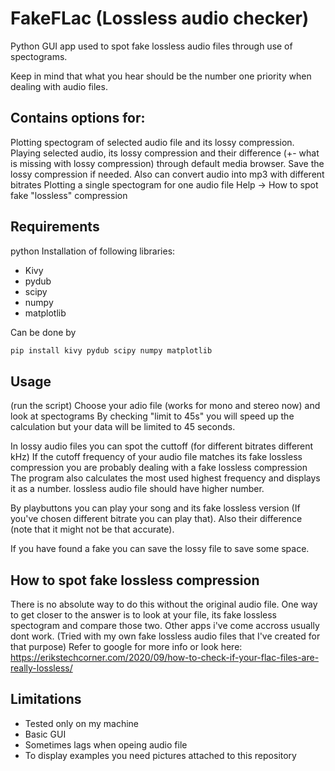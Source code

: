 # FakeFLac (Lossless audio checker)

Python GUI app used to spot fake lossless audio files through use of spectograms.

Keep in mind that what you hear should be the number one priority when dealing with audio files.

## Contains options for:

Plotting spectogram of selected audio file and its lossy compression.
Playing selected audio, its lossy compression and their difference (+- what is missing with lossy compression) through default media browser.
Save the lossy compression if needed. 
Also can convert audio into mp3 with different bitrates
Plotting a single spectogram for one audio file
Help -> How to spot fake "lossless" compression

## Requirements
python
Installation of following libraries:
- Kivy
- pydub
- scipy
- numpy
- matplotlib

Can be done by
```bash
pip install kivy pydub scipy numpy matplotlib
```

## Usage

(run the script)
Choose your adio file (works for mono and stereo now) and look at spectograms
By checking "limit to 45s" you will speed up the calculation but your data will be limited to 45 seconds.

In lossy audio files you can spot the cuttoff (for different bitrates different kHz)
If the cutoff frequency of your audio file matches its fake lossless compression you are probably dealing with a fake lossless compression
The program also calculates the most used highest frequency and displays it as a number. lossless audio file should have higher number.

By playbuttons you can play your song and its fake lossless version (If you've chosen different bitrate you can play that). 
Also their difference (note that it might not be that accurate).

If you have found a fake you can save the lossy file to save some space.

## How to spot fake lossless compression
There is no absolute way to do this without the original audio file.
One way to get closer to the answer is to look at your file, its fake lossless spectogram and compare those two.
Other apps i've come accross usually dont work. (Tried with my own fake lossless audio files that I've created for that purpose)
Refer to google for more info or look here: https://erikstechcorner.com/2020/09/how-to-check-if-your-flac-files-are-really-lossless/

## Limitations

- Tested only on my machine
- Basic GUI
- Sometimes lags when opeing audio file
- To display examples you need pictures attached to this repository

